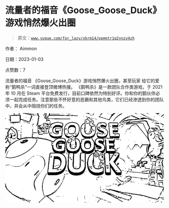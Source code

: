 # 流量者的福音《Goose_Goose_Duck》游戏悄然爆火出圈

> 原文：[`www.yuque.com/for_lazy/xkrm14/ppmgtr1q2ynzv4zh`](https://www.yuque.com/for_lazy/xkrm14/ppmgtr1q2ynzv4zh)

作者： Aimmon 

日期：2023-01-03 

点赞数：7 

流量者的福音 《Goose_Goose_Duck》游戏悄然爆火出圈，甚至玩家 给它的爱称“鹅鸭杀”一词直接登顶微博热搜。 《鹅鸭杀》是一款团队合作类游戏，于 2021 年 10 月在 Steam 平台免费发行，目前口碑依然为特别好评。你和你的鹅伙伴必须一起完成任务。注意那些不怀好意的恶霸和其他鸟类，它们已经渗透到你的团队中，并会从中阻挠你们的任务。 

![](img/6f11610229e6049b7914fb22932f4d01.png)  

